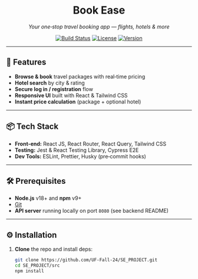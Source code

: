 <p align="center">
  <h1 align="center">Book Ease</h1>
  <p align="center">
    <em>Your one‑stop travel booking app — flights, hotels & more</em>
  </p>
  <p align="center">
    <a href="https://github.com/UF-Fall-24/SE_PROJECT/actions"><img src="https://img.shields.io/github/actions/workflow/status/UF-Fall-24/SE_PROJECT/frontend-ci.yml?branch=main&style=flat-square" alt="Build Status" /></a>
    <a href="https://github.com/UF-Fall-24/SE_PROJECT/blob/main/LICENSE"><img src="https://img.shields.io/github/license/UF-Fall-24/SE_PROJECT?style=flat-square" alt="License" /></a>
    <a href="https://github.com/UF-Fall-24/SE_PROJECT/releases"><img src="https://img.shields.io/github/v/release/UF-Fall-24/SE_PROJECT?style=flat-square" alt="Version" /></a>
  </p>
</p>

---

## 🚀 Features

- **Browse & book** travel packages with real‑time pricing  
- **Hotel search** by city & rating  
- **Secure log in / registration** flow  
- **Responsive UI** built with React & Tailwind CSS  
- **Instant price calculation** (package + optional hotel)  

---

## 📦 Tech Stack

- **Front‑end:** React JS, React Router, React Query, Tailwind CSS  
- **Testing:** Jest & React Testing Library, Cypress E2E  
- **Dev Tools:** ESLint, Prettier, Husky (pre‑commit hooks)  

---

## 🛠️ Prerequisites

- **Node.js** v18+ and **npm** v9+  
- [Git](https://git-scm.com/)  
- **API server** running locally on port `8080` (see backend README)  

---

## ⚙️ Installation

1. **Clone** the repo and install deps:
   ```bash
   git clone https://github.com/UF-Fall-24/SE_PROJECT.git
   cd SE_PROJECT/src
   npm install
